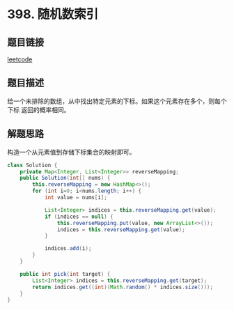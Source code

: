 # 398. 随机数索引

## 题目链接

[leetcode](https://leetcode-cn.com/problems/random-pick-index/)

## 题目描述

给一个未排除的数组，从中找出特定元素的下标。如果这个元素存在多个，则每个下标
返回的概率相同。

## 解题思路

构造一个从元素值到存储下标集合的映射即可。

```java
class Solution {
    private Map<Integer, List<Integer>> reverseMapping;
    public Solution(int[] nums) {
        this.reverseMapping = new HashMap<>();
        for (int i=0; i<nums.length; i++) {
            int value = nums[i];

            List<Integer> indices = this.reverseMapping.get(value);
            if (indices == null) {
                this.reverseMapping.put(value, new ArrayList<>());
                indices = this.reverseMapping.get(value);
            }

            indices.add(i);
        }
    }

    public int pick(int target) {
        List<Integer> indices = this.reverseMapping.get(target);
        return indices.get((int)(Math.random() * indices.size()));
    }
}
```

